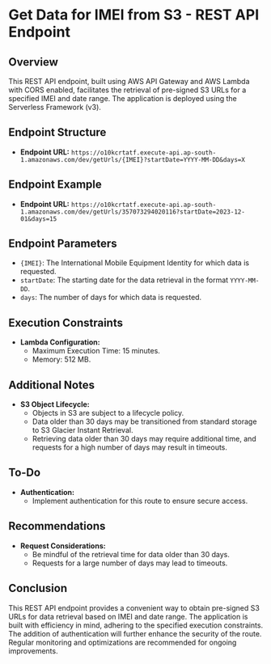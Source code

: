 # Get Data for IMEI from S3 - REST API Endpoint

## Overview

This REST API endpoint, built using AWS API Gateway and AWS Lambda with CORS enabled, facilitates the retrieval of pre-signed S3 URLs for a specified IMEI and date range. The application is deployed using the Serverless Framework (v3).

## Endpoint Structure

- **Endpoint URL:** `https://o10kcrtatf.execute-api.ap-south-1.amazonaws.com/dev/getUrls/{IMEI}?startDate=YYYY-MM-DD&days=X`

## Endpoint Example

- **Endpoint URL:** `https://o10kcrtatf.execute-api.ap-south-1.amazonaws.com/dev/getUrls/357073294020116?startDate=2023-12-01&days=15`

## Endpoint Parameters

- `{IMEI}`: The International Mobile Equipment Identity for which data is requested.
- `startDate`: The starting date for the data retrieval in the format `YYYY-MM-DD`.
- `days`: The number of days for which data is requested.

## Execution Constraints

- **Lambda Configuration:**
  - Maximum Execution Time: 15 minutes.
  - Memory: 512 MB.

## Additional Notes

- **S3 Object Lifecycle:**
  - Objects in S3 are subject to a lifecycle policy.
  - Data older than 30 days may be transitioned from standard storage to S3 Glacier Instant Retrieval.
  - Retrieving data older than 30 days may require additional time, and requests for a high number of days may result in timeouts.

## To-Do

- **Authentication:**
  - Implement authentication for this route to ensure secure access.

## Recommendations

- **Request Considerations:**
  - Be mindful of the retrieval time for data older than 30 days.
  - Requests for a large number of days may lead to timeouts.

## Conclusion

This REST API endpoint provides a convenient way to obtain pre-signed S3 URLs for data retrieval based on IMEI and date range. The application is built with efficiency in mind, adhering to the specified execution constraints. The addition of authentication will further enhance the security of the route. Regular monitoring and optimizations are recommended for ongoing improvements.

